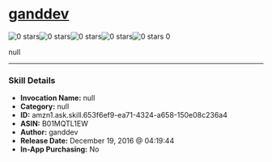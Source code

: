 # [ganddev](http://alexa.amazon.com/#skills/amzn1.ask.skill.653f6ef9-ea71-4324-a658-150e08c236a4)
![0 stars](../../images/ic_star_border_black_18dp_1x.png)![0 stars](../../images/ic_star_border_black_18dp_1x.png)![0 stars](../../images/ic_star_border_black_18dp_1x.png)![0 stars](../../images/ic_star_border_black_18dp_1x.png)![0 stars](../../images/ic_star_border_black_18dp_1x.png) 0

null

***

### Skill Details

* **Invocation Name:** null
* **Category:** null
* **ID:** amzn1.ask.skill.653f6ef9-ea71-4324-a658-150e08c236a4
* **ASIN:** B01MQTL1EW
* **Author:** ganddev
* **Release Date:** December 19, 2016 @ 04:19:44
* **In-App Purchasing:** No

